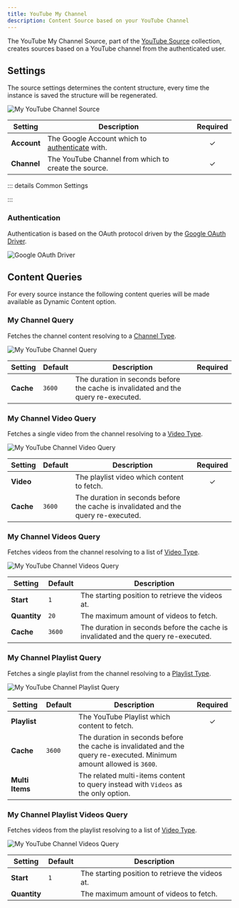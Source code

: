 ```yaml
---
title: YouTube My Channel
description: Content Source based on your YouTube Channel
---
```


<!--@include: ../../parts/provider-intro.md-->

The YouTube My Channel Source, part of the [YouTube Source](../) collection, creates sources based on a YouTube channel from the authenticated user.

## Settings

The source settings determines the content structure, every time the instance is saved the structure will be regenerated.

![My YouTube Channel Source](../../assets/providers/youtube-mychannel-config.webp)

| Setting | Description | Required |
| ------- | ----------- | :------: |
| **Account** | The Google Account which to [authenticate](#authentication) with. | &#x2713; |
| **Channel** | The YouTube Channel from which to create the source. | &#x2713; |

::: details Common Settings
<!--@include: ../../parts/provider-common-settings.md-->
:::

### Authentication

Authentication is based on the OAuth protocol driven by the [Google OAuth Driver](/essentials-for-yootheme-pro/auth/drivers/google-oauth).

![Google OAuth Driver](/essentials-for-yootheme-pro/auth/assets/driver/google-oauth.webp)

## Content Queries

For every source instance the following content queries will be made available as Dynamic Content option.

### My Channel Query

Fetches the channel content resolving to a [Channel Type](../#channel-type).

![My YouTube Channel Query](../../assets/providers/youtube-mychannel.webp)

| Setting | Default | Description | Required |
| ------- | ------- | ----------- | :------: |
| **Cache** | `3600` | The duration in seconds before the cache is invalidated and the query re-executed. |

### My Channel Video Query

Fetches a single video from the channel resolving to a [Video Type](../#video-type).

![My YouTube Channel Video Query](../../assets/providers/youtube-mychannel-video.webp)

| Setting | Default | Description | Required |
| ------- | ------- | ----------- | :------: |
| **Video** | | The playlist video which content to fetch. | &#x2713; |
| **Cache** | `3600` | The duration in seconds before the cache is invalidated and the query re-executed. |

### My Channel Videos Query

Fetches videos from the channel resolving to a list of [Video Type](../#video-type).

![My YouTube Channel Videos Query](../../assets/providers/youtube-mychannel-videos.webp)

| Setting | Default | Description |
| ------- | ------- | ----------- |
| **Start** | `1` | The starting position to retrieve the videos at. |
| **Quantity** | `20` | The maximum amount of videos to fetch. |
| **Cache** | `3600` | The duration in seconds before the cache is invalidated and the query re-executed. |

### My Channel Playlist Query

Fetches a single playlist from the channel resolving to a [Playlist Type](../#playlist-type).

![My YouTube Channel Playlist Query](../../assets/providers/youtube-mychannel-playlist.webp)

| Setting | Default | Description | Required |
| ------- | ------- | ----------- | :------: |
| **Playlist** | | The YouTube Playlist which content to fetch. | &#x2713; |
| **Cache** | `3600` | The duration in seconds before the cache is invalidated and the query re-executed. Minimum amount allowed is `3600`. |
| **Multi Items** | | The related multi-items content to query instead with `Videos` as the only option. |

### My Channel Playlist Videos Query

Fetches videos from the playlist resolving to a list of [Video Type](../#video-type).

![My YouTube Channel Videos Query](../../assets/providers/youtube-mychannel-playlist-videos.webp)

| Setting | Default | Description |
| ------- | ------- | ----------- |
| **Start** | `1` | The starting position to retrieve the videos at. |
| **Quantity** | | The maximum amount of videos to fetch. |
